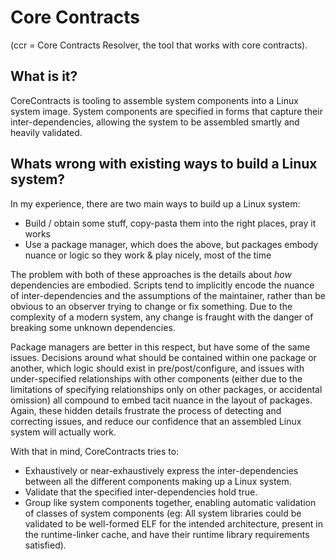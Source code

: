 # Core Contracts

(ccr = Core Contracts Resolver, the tool that works with core contracts).

## What is it?

CoreContracts is tooling to assemble system components into a Linux system image. System
components are specified in forms that capture their inter-dependencies, allowing the
system to be assembled smartly and heavily validated.

## Whats wrong with existing ways to build a Linux system?

In my experience, there are two main ways to build up a Linux system:

 * Build / obtain some stuff, copy-pasta them into the right places, pray it works
 * Use a package manager, which does the above, but packages embody nuance or logic
   so they work & play nicely, most of the time

The problem with both of these approaches is the details about _how_ dependencies
are embodied. Scripts tend to implicitly encode the nuance of inter-dependencies and the assumptions
of the maintainer, rather than be obvious to an observer trying to change or fix something. Due to
the complexity of a modern system, any change is fraught with the danger of breaking some unknown
dependencies.

Package managers are better in this respect, but have some of the same issues. Decisions
around what should be contained within one package or another, which logic should exist in
pre/post/configure, and issues with under-specified relationships with other components
(either due to the limitations of specifying relationships only on other packages, or accidental
omission) all compound to embed tacit nuance in the layout of packages. Again, these hidden
details frustrate the process of detecting and correcting issues, and reduce our confidence that
an assembled Linux system will actually work.

With that in mind, CoreContracts tries to:

 * Exhaustively or near-exhaustively express the inter-dependencies between all the different
   components making up a Linux system.
 * Validate that the specified inter-dependencies hold true.
 * Group like system components together, enabling automatic validation of classes of system
   components (eg: All system libraries could be validated to be well-formed ELF for the intended
   architecture, present in the runtime-linker cache, and have their runtime library requirements
   satisfied).
